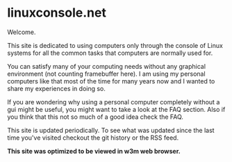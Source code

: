 # linuxconsole.net

Welcome.

This site is dedicated to using computers only through the console of
Linux systems for all the common tasks that computers are normally used for.
  
You can satisfy many of your computing needs without any graphical
environment (not counting framebuffer here). I am using my personal computers
like that most of the time for many years now and I wanted to share my
experiences in doing so.

If you are wondering why using a personal computer completely without a gui
might be useful, you might want to take a look at the FAQ section. Also if
you think that this not so much of a good idea check the FAQ.
  
This site is updated periodically. To see what was updated since the last
time you've visited checkout the git history or the RSS feed.

**This site was optimized to be viewed in w3m web browser.**

